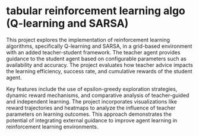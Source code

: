 # tabular reinforcement learning algo (Q-learning and SARSA)

This project explores the implementation of reinforcement learning algorithms, specifically Q-learning and SARSA, in a grid-based environment with an added teacher-student framework. The teacher agent provides guidance to the student agent based on configurable parameters such as availability and accuracy. The project evaluates how teacher advice impacts the learning efficiency, success rate, and cumulative rewards of the student agent.

Key features include the use of epsilon-greedy exploration strategies, dynamic reward mechanisms, and comparative analysis of teacher-guided and independent learning. The project incorporates visualizations like reward trajectories and heatmaps to analyze the influence of teacher parameters on learning outcomes. This approach demonstrates the potential of integrating external guidance to improve agent learning in reinforcement learning environments.
